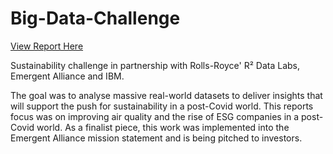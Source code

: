 # Big-Data-Challenge

[View Report Here](https://htmlpreview.github.io/?https://raw.githubusercontent.com/SkyHi762/Big-Data-Challenge/main/Team%20E%20-%20Final_Report.html)

Sustainability challenge in partnership with Rolls-Royce' R² Data Labs, Emergent Alliance and IBM.

The goal was to analyse massive real-world datasets to deliver insights that will support the push for sustainability in a post-Covid world. This reports focus was on improving air quality and the rise of ESG companies in a post-Covid world.
As a finalist piece, this work was implemented into the Emergent Alliance mission statement and is being pitched to investors.
